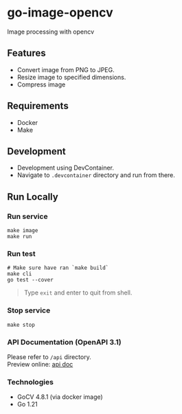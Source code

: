 # go-image-opencv

Image processing with opencv

## Features
- Convert image  from PNG to JPEG.
- Resize image to specified dimensions.
- Compress image

## Requirements

- Docker
- Make

## Development

- Development using DevContainer.
- Navigate to `.devcontainer` directory and run from there.

## Run Locally

### Run service

```shell
make image
make run
```

### Run test

```shell
# Make sure have ran `make build`
make cli
go test --cover
```

> Type `exit` and enter to quit from shell.

### Stop service

```shell
make stop
```

### API Documentation (OpenAPI 3.1)

Please refer to `/api` directory.  
Preview online: [api doc](https://elements-demo.stoplight.io/?spec=https://raw.githubusercontent.com/alfi-repo/go-image-opencv/main/api/api.yaml)

### Technologies

- GoCV 4.8.1 (via docker image)
- Go 1.21